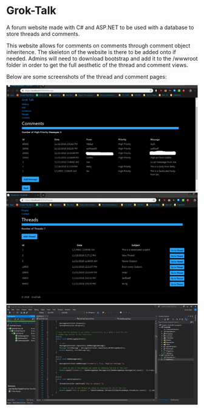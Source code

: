 # Grok-Talk
A forum website made with C# and ASP.NET to be used with a database to store threads and comments.

This website allows for comments on comments through comment object inheritence. The skeleton of the website is there to be added
onto if needed. Admins will need to download bootstrap and add it to the /wwwroot folder in order to get the full aesthetic of the 
thread and comment views. 

Below are some screenshots of the thread and comment pages:

![alt text](/MessagesFromDB.jpg)
![alt text](/ThreadsFromDB.PNG)
![alt text](/TestsPassed.PNG)
